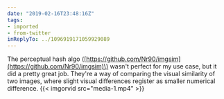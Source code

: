 ```yaml
---
date: "2019-02-16T23:48:16Z"
tags:
- imported
- from-twitter
inReplyTo: ../1096919171059929089
---
```

The perceptual hash algo \([https://github.com/Nr90/imgsim](https://github.com/Nr90/imgsim)\) wasn't perfect for my use case, but it did a pretty great job. They're a way of comparing the visual similarity of two images, where slight visual differences register as smaller numerical difference. {{< imgorvid src="media-1.mp4" >}}
